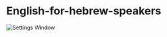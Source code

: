 # English-for-hebrew-speakers
![Settings Window](https://raw.github.com/eli7310/English-for-hebrew-speakers/master/collage.jpg)




